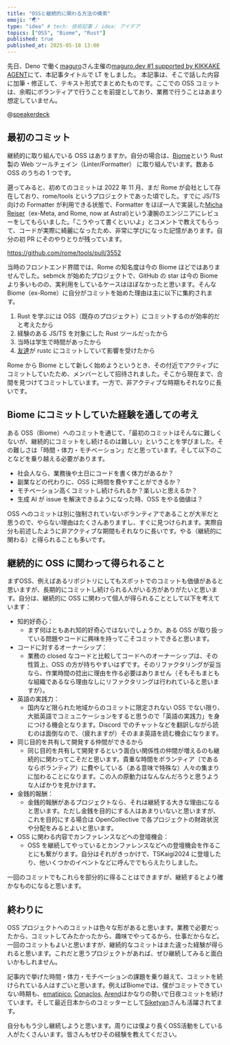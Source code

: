 ```yaml
---
title: "OSSと継続的に関わる方法の模索"
emoji: "🌏"
type: "idea" # tech: 技術記事 / idea: アイデア
topics: ["OSS", "Biome", "Rust"]
published: true
published_at: 2025-05-18 13:00
---
```


先日、Deno で働く[maguro](https://x.com/yusuktan)さん主催の[maguro.dev #1 supported by KIKKAKE AGENT](https://maguro-dev.connpass.com/event/352415/)にて、本記事タイトルで LT をしました。
本記事は、そこで話した内容に加筆・修正して、テキスト形式でまとめたものです。ここでの OSS コミットは、余暇にボランティアで行うことを前提としており、業務で行うことはあまり想定していません。

@[speakerdeck](330d4f9dae5241febfdec7e82efd186a)

## 最初のコミット

継続的に取り組んでいる OSS はありますか。自分の場合は、[Biome](https://github.com/biomejs/biome)という Rust 製の Web ツールチェイン（Linter/Formatter） に取り組んでいます。数ある OSS のうちの 1 つです。

遡ってみると、初めてのコミットは 2022 年 11 月、まだ Rome が会社として存在しており、rome/tools というプロジェクトであった頃でした。すでに JS/TS 向けの Formatter が利用できる状態で、Formatter をほぼ一人で実装した[Micha Reiser](https://github.com/MichaReiser)（ex-Meta, and Rome, now at Astral)という凄腕のエンジニアにレビューをしてもらいました。「こうやって書くといいよ」とコメントで教えてもらって、コードが実際に綺麗になったため、非常に学びになった記憶があります。自分の初 PR にそのやりとりが残っています。

https://github.com/rome/tools/pull/3552

当時のフロントエンド界隈では、Rome の知名度は今の Biome ほどではありませんでした。sebmck が始めたプロジェクトで、GitHub の star は今の Biome より多いものの、実利用をしているケースはほぼなかったと思います。そんな Biome（ex-Rome）に自分がコミットを始めた理由は主に以下に集約されます。

1. Rust を学ぶには OSS（既存のプロジェクト）にコミットするのが効率的だと考えたから
2. 経験のある JS/TS を対象にした Rust ツールだったから
3. 当時は学生で時間があったから
4. [友達](https://github.com/TaKO8Ki)が rustc にコミットしていて影響を受けたから

Rome から Biome として新しく始めようというとき、その付近でアクティブにコミットしていたため、メンバーとして招待されました。そこから現在まで、合間を見つけてコミットしています。一方で、非アクティブな時期もそれなりに長いです。

## Biome にコミットしていた経験を通しての考え

ある OSS（Biome）へのコミットを通じて、「最初のコミットはそんなに難しくないが、継続的にコミットをし続けるのは難しい」ということを学びました。その難しさは「時間・体力・モチベーション」だと思っています。そして以下のことなどを乗り越える必要があります。

- 社会人なら、業務後や土日にコードを書く体力があるか？
- 副業などの代わりに、OSS に時間を費やすことができるか？
- モチベーション高くコミットし続けられるか？楽しいと思えるか？
- 生成 AI が issue を解決できるようになった時、OSS をやる価値は？

OSS へのコミットは別に強制されていないボランティアであることが大半だと思うので、やらない理由はたくさんありますし、すぐに見つけられます。実際自分も前述したように非アクティブな期間もそれなりに長いです。やる（継続的に関わる）と得られることも多いです。

## 継続的に OSS に関わって得られること

まずOSS、例えばあるリポジトリにしてもスポットでのコミットも価値があると思いますが、長期的にコミットし続けられる人がいる方がありがたいと思います。自分は、継続的に OSS に関わって個人が得られることとして以下を考えています：

- 知的好奇心：
  - まず何はともあれ知的好奇心ではないでしょうか。ある OSS が取り扱っている問題やコードに興味を持ってこそコミットできると思います。
- コードに対するオーナーシップ：
  - 業務の closed なコードと比較してコードへのオーナーシップは、その性質上、OSS の方が持ちやすいはずです。そのリファクタリングが妥当なら、作業時間の捻出に理由を作る必要はありません（そもそもまともな組織であるなら理由なしにリファクタリングは行われていると思いますが）。
- 英語の実践力：
  - 国内など限られた地域からのコミットに限定されない OSS でない限り、大抵英語でコミュニケーションをすると思うので「英語の実践力」を身につける機会となります。Discord でのチャットなどを翻訳しながら読むのは面倒なので、（疲れますが）そのまま英語を読む機会になります。
- 同じ目的を共有して開発する仲間ができるから
  - 同じ目的を共有して開発するという面白い関係性の仲間が増えるのも継続的に関わってこそだと思います。貴重な時間をボランティア（であるならボランティア）に費やしている（ある意味で特殊な）人々の集まりに加わることになります。この人の原動力はなんなんだろうと思うような人ばかりを見かけます。
- 金銭的報酬：
  - 金銭的報酬があるプロジェクトなら、それは継続する大きな理由になると思います。ただし金銭を目的にする人はあまりいないと思いますが、これを目的にする場合は OpenCollective で各プロジェクトの財政状況や分配をみるとよいと思います。
- OSS に関わる内容でカンファレンスなどへの登壇機会：
  - OSS を継続してやっているとカンファレンスなどへの登壇機会を作ることにも繋がります。自分はそれがきっかけで、TSKaigi2024 に登壇したり、他いくつかのイベントなどに呼んででもらえたりしました。

一回のコミットでもこれらを部分的に得ることはできますが、継続するとより確かなものになると思います。

## 終わりに

OSS プロジェクトへのコミットは色々な形があると思います。業務で必要だったから、コミットしてみたかったから、趣味でやってるから、仕事だからなど。
一回のコミットもよいと思いますが、継続的なコミットはまた違った経験が得られると思います。これだと思うプロジェクトがあれば、ぜひ継続してみると面白いかもしれません。

記事内で挙げた時間・体力・モチベーションの課題を乗り越えて、コミットを続けられている人はすごいと思います。例えばBiomeでは、僕がコミットできていない時期も、[ematipico](https://github.com/ematipico), [Conaclos](https://github.com/conaclos), [Arend](https://github.com/arendjr)はかなりの勢いで日夜コミットを続けています。そして最近日本からのコミッターとして[Siketyan](https://github.com/siketyan)さんも活躍されてます。

自分ももう少し継続しようと思います。周りには僕より長くOSS活動をしている人がたくさんいます。皆さんもぜひその経験を教えてください。

